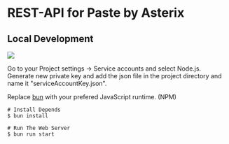 # REST-API for Paste by Asterix

## Local Development
<img src="https://miro.medium.com/v2/resize:fit:720/format:webp/1*Eyob9q_CaSPUaKfqRpcWnw.png">

Go to your Project settings -> Service accounts and select Node.js. Generate new private key and add the json file in the project directory and name it "serviceAccountKey.json".

Replace [bun](https://bun.sh) with your prefered JavaScript runtime. (NPM)
```console
# Install Depends
$ bun install

# Run The Web Server
$ bun run start
```